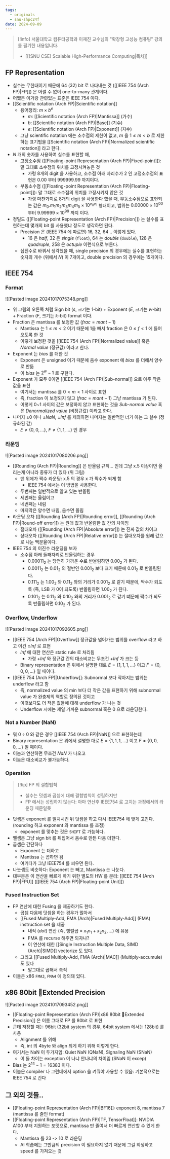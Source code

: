 ```yaml
---
tags:
  - originals
  - snu-shpc24f
date: 2024-09-09
---
```

> [!info] 서울대학교 컴퓨터공학과 이재진 교수님의 "확장형 고성능 컴퓨팅" 강의를 필기한 내용입니다.
> - [[(SNU CSE) Scalable High-Performance Computing|목차]]

## FP Representation

- 실수는 무한대이기 때문에 64 (32) bit 로 나타내는 것 ([[IEEE 754 (Arch FP)|FP]]) 은 어쩔 수 없이 one-to-many 관계이다.
- 어쨌든 이거랑 관련있는 표준은 IEEE 754 이다.
- [[Scientific notation (Arch FP)|Scientific notation]]
	- 용어정리: $m \times b^{e}$
		- $m$: [[Scientific notation (Arch FP)|Mantissa]] (가수)
		- $b$: [[Scientific notation (Arch FP)|Base]] (기수)
		- $e$: [[Scientific notation (Arch FP)|Exponent]] (지수)
	- 그냥 scientific notation 에는 소수점의 제한이 없고, $m$ 을 $1 \leq m < b$ 로 제한하는 표기법을 [[Scientific notation (Arch FP)|Normalized scientific notation]] 라고 한다.
- $N$ 개의 숫자를 사용하여 실수를 표현할 때,
	- 고정소수점 ([[Floating-point Representation (Arch FP)|Fixed-point]]): 말 그대로 소수점의 위치를 고정시켜놓은 것
		- 가령 8개의 digit 을 사용하고, 소수점 아래 자리수가 2 인 고정소수점의 표현은 $0.00$ 부터 $999999.99$ 까지이다.
	- 부동소수점 ([[Floating-point Representation (Arch FP)|Floating-point]]): 말 그대로 소수점의 위치를 고정시키지 않은 것
		- 가령 마찬가지로 8개의 digit 을 사용한다 했을 때, 부동소수점으로 표현되는 값은 $m_{0}.m_{1}m_{2}m_{3}m_{4}m_{5} \times 10^{e_{0}e_{1}}$ 형태이고, 범위는 $0.00000 \times 10^{00}$ 부터 $9.99999 \times 10^{99}$ 까지 이다.
- 정밀도 ([[Floating-point Representation (Arch FP)|Precision]]) 는 실수를 표현하는데 몇개의 bit 를 사용했냐 정도로 생각하면 된다.
	- Precision 은 (IEEE 754 에 따르면) 16, 32, 64 .. 이렇게 있다.
		- 16 은 *half*, 32 은 *single* (`float`), 64 는 *double* (`double`), 128 은 *quadruple*, 258 은 *octuple* 이런식으로 부른다.
	- 십진수로 바꿔서 생각했을 때, single precision 의 경우에는 실수를 표현하는 숫자의 개수 (위에서 $N$) 이 7개이고, double precision 의 경우에는 15개이다.

## IEEE 754

### Format

![[Pasted image 20241017075348.png]]

- 위 그림의 오른쪽 처럼 Sign bit ($s$, 크기는 1-bit) + Exponent ($E$, 크기는 $w$-bit) + Fraction ($F$, 크기는 $k$-bit) format 이다.
- Fraction 은 mantissa 를 보정한 값 ($frac = mant - 1$)
	- Mantissa 는 $1 \leq m < 2$ 이기 때문에 1을 빼서 fraction 은 $0 \leq f < 1$ 에 들어오도록 한 것
	- 이렇게 보정한 것을 [[IEEE 754 (Arch FP)|Normalized value]] 혹은 *Normal value* (정규값) 이라고 한다.
- Exponent 는 $bias$ 를 더한 것
	- Exponent 은 unsigned 이기 때문에 음수 exponent 에 $bias$ 를 더해서 양수로 만듦
	- 이 $bias$ 는 $2^{w} - 1$ 로 구한다.
- Exponent 가 모두 0이면 [[IEEE 754 (Arch FP)|Sub-normal]] 으로 아주 작은 값을 표현
	- 여기서는 mantissa 를 $0 < m < 1$ 사이로 표현
	- 즉, fraction 이 보정되지 않고 ($frac = mant - 1$) 그냥 mantissa 가 된다.
	- 이렇게 0~1 사이의 값은 보정하지 않고 표현하는 것을 *Sub-normal value* 혹은 *Denormalized value* (비정규값) 이라고 한다.
- 나머지 $\pm 0$ 이나 $\pm NaN$, $\pm Inf$ 를 제외하면 나머지는 일반적인 너가 아는 그 실수 (정규화된 값)
	- $E \neq \{0, 0, ...\}$, $F \neq \{1, 1, ...\}$ 인 경우

### 라운딩

![[Pasted image 20241017080206.png]]

- [[Rounding (Arch FP)|Rounding]] 은 반올림 규칙... 인데 그냥 x.5 이상이면 올리는게 아니라 종류가 더 있다 (위 그림)
	- 맨 위에가 짝수 라운딩: x.5 의 경우 x 가 짝수가 되게 함
		- IEEE 754 에서는 이 방법을 사용한다.
	- 두번째는 일반적으로 알고 있는 반올림
	- 세번째는 올림이고
	- 네번째는 내림
	- 마지막은 양수면 내림, 음수면 올림
- 라운딩 오차 ([[Rounding (Arch FP)|Rounding error]], [[Rounding (Arch FP)|Round-off error]]) 는 원래 값과 반올림한 값 간의 차이임
	- 절대오차 ([[Rounding (Arch FP)|Absolute error]]) 는 진짜 값의 차이고
	- 상대오차 ([[Rounding (Arch FP)|Relative error]]) 는 절대오차를 원래 값으로 나눈 백분율이다.
- IEEE 754 의 이진수 라운딩을 보자
	- 소수점 아래 둘째자리로 반올림하는 경우
		- $0.00011_{2}$ 는 당연히 가까운 수로 반올림하면 $0.00_{2}$ 가 된다.
		- $0.0011_{2}$ 는 $0.01_{2}$ 의 절반인 $0.001_{2}$ 보다 크기 때문에 $0.01_{2}$ 로 반올림된다.
		- $0.111_{2}$ 는 $1.00_{2}$ 와 $0.11_{2}$ 와의 거리가 $0.001_{2}$ 로 같기 때문에, 짝수가 되도록 (즉, LSB 가 0이 되도록) 반올림하면 $1.00_{2}$ 가 된다.
		- $0.101_{2}$ 는 $0.11_{2}$ 와 $0.10_{2}$ 와의 거리가 $0.001_{2}$ 로 같기 떄문에 짝수가 되도록 반올림하면 $0.10_{2}$ 가 된다.

### Overflow, Underflow

![[Pasted image 20241017092605.png]]

- [[IEEE 754 (Arch FP)|Overflow]] 정규값을 넘어가는 범위를 overflow 라고 하고 이건 $\pm Inf$ 로 표현
	- $Inf$ 에 대한 연산은 static rule 로 처리됨
		- 가령 $+Inf$ 와 정규값 간의 대소비교는 무조건 $+Inf$ 가 크는 등
	- Binary representation 은 위에서 설명한 대로 $E=\{1,1,1,...\}$ 이고 $F=\{0,0,0,...\}$ 일 때이다.
- [[IEEE 754 (Arch FP)|Underflow]]: Subnormal 보다 작아지는 범위는 underflow 라고 함
	- 즉, normalized value 의 min 보다 더 작은 값을 표현하기 위해 subnormal value 가 완충제의 역할로 정의된 것이고
	- 이것보다도 더 작은 값들에 대해 underflow 가 나는 것
	- Underflow 시에는 제일 가까운 subnormal 혹은 0 으로 라운딩한다.

### Not a Number (NaN)

- 뭐 $0 \div 0$ 와 같은 경우 [[IEEE 754 (Arch FP)|NaN]] 으로 표현하는데
- Binary representation 은 위에서 설명한 대로 $E=\{1,1,1,...\}$ 이고 $F \neq \{0,0,0,...\}$ 일 때이다.
- 이놈과 연산하면 무조건 $NaN$ 가 나오고
- 이놈은 대소비교가 불가능하다.

### Operation

> [!tip] FP 의 결합법칙
> - 실수는 덧셈과 곱셈에 대해 결합법칙이 성립하지만
> - FP 에서는 성립하지 않는다: 아마 연산후 IEEE754 로 고치는 과정에서의 라운딩 때문일듯

- 덧셈은 exponent 를 일치시킨 뒤 덧셈을 하고 다시 IEEE754 에 맞게 고친다. (rounding 하고 exponent 와 mantissa 를 조정)
	- exponent 를 맞추는 것은 `SHIFT` 로 가능하다.
- 뺄셈은 그냥 sign bit 를 뒤집어서 음수로 만든 다음 더한다.
- 곱셈은 간단하다
	- Exponent 는 더하고
	- Mantissa 는 곱하면 됨
	- 여기다가 그냥 IEEE754 를 씌우면 된다.
- 나눗셈도 비슷하다: Exponent 는 빼고, Mantissa 는 나눈다.
- 대부분은 이 연산을 빠르게 하기 위한 별도의 HW 를 분리: [[IEEE 754 (Arch FP)|FPU]] ([[IEEE 754 (Arch FP)|Floating-point Unit]])

### Fused Instruction Set

- FP 연산에 대한 Fusing 을 제공하기도 한다.
	- 곱셈 다음에 덧셈을 하는 경우가 많아서
	- [[Fused Multiply-Add, FMA (Arch)|Fused Multiply-Add]] (FMA) instruction set 을 제공
		- 내적 (_dot_) 연산 (즉, 행렬곱 = $x_{1}n_{1} + x_{2}n_{2}, ...$) 에 유용
		- FMA 를 recurse 해주면 되자나?
		- 이 연산에 대한 [[Single Instruction Multiple Data, SIMD (Arch)|SIMD]] vectorize 도 있다.
	- 그리고 [[Fused Multiply-Add, FMA (Arch)|MAC]] (Multiply-accumule) 도 있다
		- 말그대로 곱해서 축적
- 이들은 x86 `FMA3`, `FMA4` 에 정의돼 있다.

## x86 80bit Extended Precision

![[Pasted image 20241017093452.png]]

- [[Floating-point Representation (Arch FP)|x86 80bit Extended Precision]] 은 이름 그대로 FP 를 80bit 로 표현
- 근데 저장할 때는 96bit (32bit system 의 경우, 64bit system 에서는 128bit) 를 사용
	- Alignment 를 위해
	- 즉, int 의 4byte 와 align 되게 하기 위해 이렇게 한다.
- 여기서는 NaN 이 두가지임: Quiet NaN (QNaN), Signaling NaN (SNaN)
	- 이 둘 차이는 exception 이 나냐 안나냐의 차이임 (SNaN 이 excep)
- Bias 는 $2^{14}-1=16383$ 이다.
- 이놈은 compiler 나 그런데에서 option 을 켜줘야 사용할 수 있음: 기본적으로는 IEEE 754 로 간다

## 그 외의 것들..

- [[Floating-point Representation (Arch FP)|BF16]]: exponent 8, mantissa 7 (mantissa 를 줄인 format)
- [[Floating-point Representation (Arch FP)|TF, TensorFloat]]: NVIDIA A100 부터 지원하는 포맷으로, mantissa 만 줄여서 더 빠르게 연산할 수 있게 한다.
	- Mantissa 를 23 -> 10 로 라운딩
	- AI 학습에는 그만큼의 precision 이 필요하지 않기 때문에 그걸 희생하고 speed 를 가져오는 것
